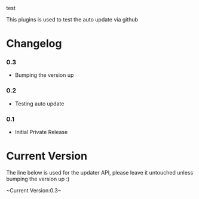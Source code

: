 test

This plugins is used to test the auto update via github

Changelog
===========

### 0.3
* Bumping the version up

### 0.2
* Testing auto update

### 0.1
* Initial Private Release

Current Version
===============

The line below is used for the updater API, please leave it untouched unless bumping the version up :)

~Current Version:0.3~
